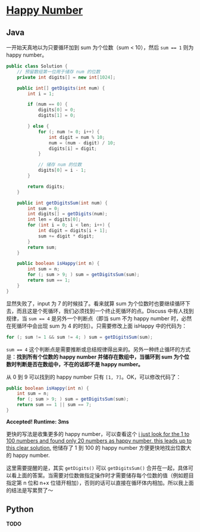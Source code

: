 # [Happy Number](https://leetcode.com/problems/happy-number/)

## Java

一开始天真地以为只要循环加到 sum 为个位数（sum < 10），然后 `sum == 1` 则为 happy number。

```java
public class Solution {
    // 预留数组第一位用于储存 num 的位数
    private int digits[] = new int[1024];

    public int[] getDigits(int num) {
        int i = 1;

        if (num == 0) {
            digits[0] = 0;
            digits[1] = 0;

        } else {
            for (; num != 0; i++) {
                int digit = num % 10;
                num = (num - digit) / 10;
                digits[i] = digit;
            }

            // 储存 num 的位数
            digits[0] = i - 1;
        }

        return digits;
    }

    public int getDigitsSum(int num) {
        int sum = 0;
        int digits[] = getDigits(num);
        int len = digits[0];
        for (int i = 0; i < len; i++) {
            int digit = digits[i + 1];
            sum += digit * digit;
        }
        return sum;
    }

    public boolean isHappy(int n) {
        int sum = n;
        for (; sum > 9; ) sum = getDigitsSum(sum);
        return sum == 1;
    }
}
```

显然失败了，input 为 7 的时候挂了。看来就算 sum 为个位数时也要继续循环下去，而且这是个死循环，我们必须找到一个终止死循环的点。Discuss 中有人找到规律，当 `sum == 4` 是另外一个判断点（即当 sum 不为 happy number 时，必然在死循环中会出现 sum 为 4 的时刻）。只需要修改上面 isHappy 中的代码为：

```java
for (; sum != 1 && sum != 4; ) sum = getDigitsSum(sum);
```

`sum == 4` 这个判断点是需要推断或总结规律得出来的。另外一种终止循环的方式是：**找到所有个位数的 happy number 并储存在数组中，当循环到 sum 为个位数时判断是否在数组中，不在的话即不是 happy number。**

从 0 到 9 可以找到的 happy number 只有 `[1, 7]`。OK，可以修改代码了：

```java
public boolean isHappy(int n) {
    int sum = n;
    for (; sum > 9; ) sum = getDigitsSum(sum);
    return sum == 1 || sum == 7;
}
```

**Accepted! Runtime: 3ms**

更快的写法是收集更多的 happy number，可以查看这个 [i just look for the 1 to 100 numbers and found only 20 numbers as happy number. this leads up to this clear solution.](https://leetcode.com/discuss/109083/numbers-found-numbers-happy-number-this-leads-clear-solution) 他储存了 1 到 100 的 happy number 方便更快地找出位数大的 happy number.

这里需要提醒的是，其实 `getDigits()` 可以 `getDigitsSum()` 合并在一起，具体可以看上面的答案。当需要对位数做指定操作时才需要储存每个位数的值（例如题目指定第 n 位和 n+x 位错开相加），否则的话可以直接在循环体内相加。所以我上面的结法是写累赘了～

## Python

**TODO**